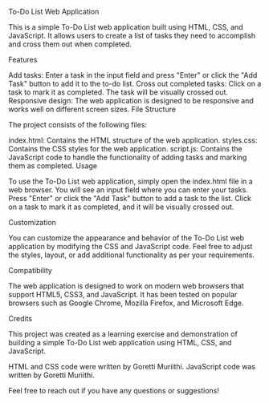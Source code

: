 To-Do List Web Application

This is a simple To-Do List web application built using HTML, CSS, and JavaScript. It allows users to create a list of tasks they need to accomplish and cross them out when completed.

Features

Add tasks: Enter a task in the input field and press "Enter" or click the "Add Task" button to add it to the to-do list.
Cross out completed tasks: Click on a task to mark it as completed. The task will be visually crossed out.
Responsive design: The web application is designed to be responsive and works well on different screen sizes.
File Structure

The project consists of the following files:

index.html: Contains the HTML structure of the web application.
styles.css: Contains the CSS styles for the web application.
script.js: Contains the JavaScript code to handle the functionality of adding tasks and marking them as completed.
Usage

To use the To-Do List web application, simply open the index.html file in a web browser. You will see an input field where you can enter your tasks. Press "Enter" or click the "Add Task" button to add a task to the list. Click on a task to mark it as completed, and it will be visually crossed out.

Customization

You can customize the appearance and behavior of the To-Do List web application by modifying the CSS and JavaScript code. Feel free to adjust the styles, layout, or add additional functionality as per your requirements.

Compatibility

The web application is designed to work on modern web browsers that support HTML5, CSS3, and JavaScript. It has been tested on popular browsers such as Google Chrome, Mozilla Firefox, and Microsoft Edge.

Credits

This project was created as a learning exercise and demonstration of building a simple To-Do List web application using HTML, CSS, and JavaScript.

HTML and CSS code were written by Goretti Muriithi.
JavaScript code was written by Goretti Muriithi.


Feel free to reach out if you have any questions or suggestions!